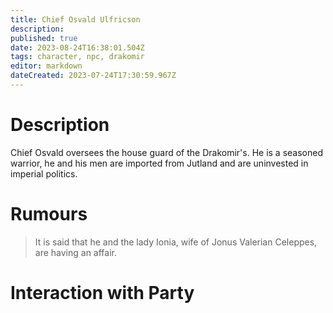 ```yaml
---
title: Chief Osvald Ulfricson
description: 
published: true
date: 2023-08-24T16:38:01.504Z
tags: character, npc, drakomir
editor: markdown
dateCreated: 2023-07-24T17:30:59.967Z
---
```


# Description
Chief Osvald oversees the house guard of the Drakomir's. He is a seasoned warrior, he and his men are imported from Jutland and are uninvested in imperial politics.

# Rumours
> It is said that he and the lady Ionia, wife of Jonus Valerian Celeppes, are having an affair. 


# Interaction with Party
